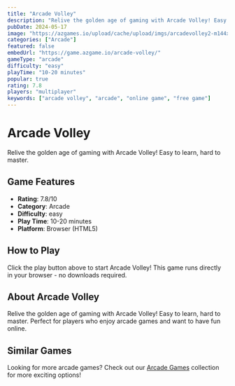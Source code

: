 ```yaml
---
title: "Arcade Volley"
description: "Relive the golden age of gaming with Arcade Volley! Easy to learn, hard to master."
pubDate: 2024-05-17
image: "https://azgames.io/upload/cache/upload/imgs/arcadevolley2-m144x144.webp"
categories: ["Arcade"]
featured: false
embedUrl: "https://game.azgame.io/arcade-volley/"
gameType: "arcade"
difficulty: "easy"
playTime: "10-20 minutes"
popular: true
rating: 7.8
players: "multiplayer"
keywords: ["arcade volley", "arcade", "online game", "free game"]
---
```


# Arcade Volley

Relive the golden age of gaming with Arcade Volley! Easy to learn, hard to master.

## Game Features

- **Rating**: 7.8/10
- **Category**: Arcade
- **Difficulty**: easy
- **Play Time**: 10-20 minutes
- **Platform**: Browser (HTML5)

## How to Play

Click the play button above to start Arcade Volley! This game runs directly in your browser - no downloads required.

## About Arcade Volley

Relive the golden age of gaming with Arcade Volley! Easy to learn, hard to master. Perfect for players who enjoy arcade games and want to have fun online.

## Similar Games

Looking for more arcade games? Check out our [Arcade Games](/categories/arcade) collection for more exciting options!
